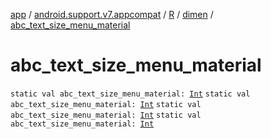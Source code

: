 [app](../../../index.md) / [android.support.v7.appcompat](../../index.md) / [R](../index.md) / [dimen](index.md) / [abc_text_size_menu_material](.)

# abc_text_size_menu_material

`static val abc_text_size_menu_material: `[`Int`](https://kotlinlang.org/api/latest/jvm/stdlib/kotlin/-int/index.html)
`static val abc_text_size_menu_material: `[`Int`](https://kotlinlang.org/api/latest/jvm/stdlib/kotlin/-int/index.html)
`static val abc_text_size_menu_material: `[`Int`](https://kotlinlang.org/api/latest/jvm/stdlib/kotlin/-int/index.html)
`static val abc_text_size_menu_material: `[`Int`](https://kotlinlang.org/api/latest/jvm/stdlib/kotlin/-int/index.html)
